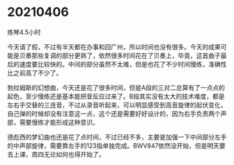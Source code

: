 # 20210406

练琴4.5小时

今天请了假，不过有半天都在办事和回广州，所以时间也没有很多。今天的成果可能是贝奏那些复调的部分更熟了，依然很多时间花在了贝奏上，毕竟，这首曲子最后的速度要比较快的。中间的部分虽然不太难，但是也花了不少时间慢练，准确性比之前高了不少了。

勃拉姆斯的幻想曲，今天还是花了很多时间，但是A段的三对二总算有了一点点的起色，至少慢练还是基本能把音反应过来了。B段其实没有太大的技术难度，都是左右手交替的三连音，不过从录音听起来，可以明显感受到高音旋律的起伏变化，自己弹的时候却没有注意这一点，这个还是需要好好设计的，因为右手负责两个声部，需要慢练才能形成这种意识。

德彪西的梦幻曲也还是花了点时间，不过已经不多，主要是加强一下中间部分左手的中声部旋律，需要靠左手的123指单独完成。BWV847依然没开始，但是明天要去上课，周四无论如何也得开始了。
